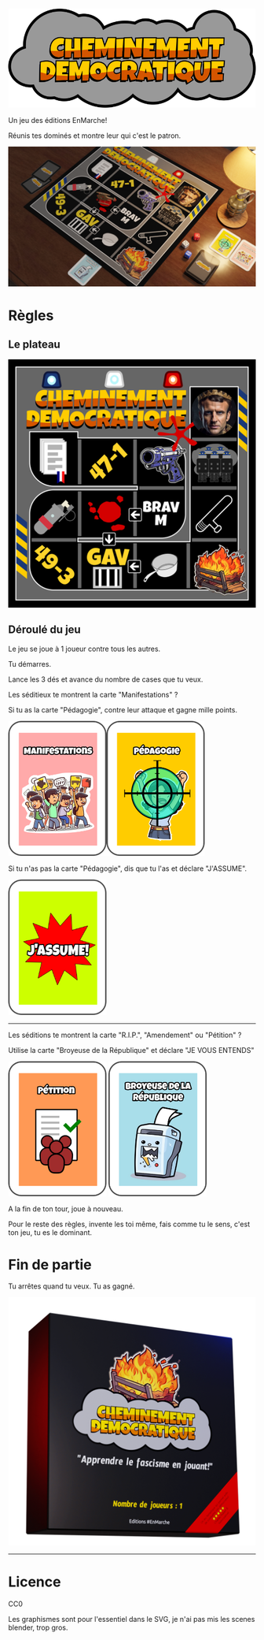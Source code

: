![Le cheminement démocratique, logo](i/logo.png)

Un jeu des éditions EnMarche!

Réunis tes dominés et montre leur qui c'est le patron.

![scène avec plateau de jeu](i/cheminement-rendu3.png)

# Règles

## Le plateau

![plateau](cheminement-board.png)

## Déroulé du jeu

Le jeu se joue à 1 joueur contre tous les autres.

Tu démarres.

Lance les 3 dés et avance du nombre de cases que tu veux.

Les séditieux te montrent la carte "Manifestations" ?  

Si tu as la carte "Pédagogie", contre leur attaque et gagne mille points.

<img src="cheminement-manif.png" width="200px" style="float:left">
<img src="cheminement-pedago.png" width="200px" style="">

Si tu n'as pas la carte "Pédagogie", dis que tu l'as et déclare "J'ASSUME".

<img src="jassume.png" width="200px" style="">

---

Les séditions te montrent la carte "R.I.P.", "Amendement" ou "Pétition" ?  

Utilise la carte "Broyeuse de la République" et déclare "JE VOUS ENTENDS"

<img src="cheminement-petition.png" width="200px" style="">
<img src="cheminement-broyeuse.png" width="200px" style="">


A la fin de ton tour, joue à nouveau.

Pour le reste des règles, invente les toi même, fais comme tu le sens, c'est ton jeu, tu es le dominant.

# Fin de partie

Tu arrêtes quand tu veux. Tu as gagné.

![Le cheminement démocratique, logo](i/rendu-box.png)

---
# Licence
CC0

Les graphismes sont pour l'essentiel dans le SVG, je n'ai pas mis les scenes blender, trop gros.




